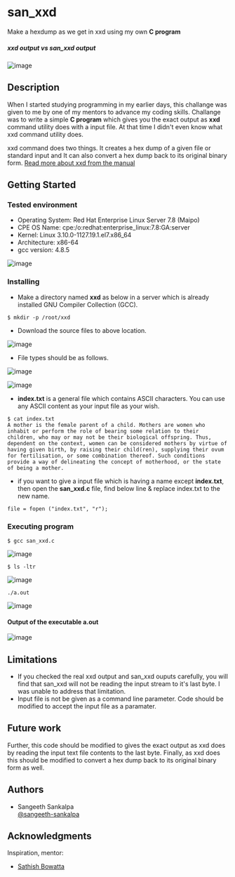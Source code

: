 # san_xxd
Make a hexdump as we get in xxd using my own **C program**

##### xxd output vs san_xxd output

![image](https://user-images.githubusercontent.com/36575796/180617901-4d515a0b-3cf3-4ecf-b365-5fb8693e13c9.png)


## Description

When I started studying programming in my earlier days, this challange was given to me by one of my mentors to advance my coding skills. Challange was to write a simple **C program** which gives you the exact output as **xxd** command utility does with a input file. At that time I didn't even know what xxd command utility does.  

xxd command does two things. It creates a hex dump of a given file or standard input and It can also convert a hex dump back to its original binary form.
[Read more about xxd from the manual](https://linux.die.net/man/1/xxd)

## Getting Started

### Tested environment

* Operating System: Red Hat Enterprise Linux Server 7.8 (Maipo)
* CPE OS Name: cpe:/o:redhat:enterprise_linux:7.8:GA:server
* Kernel: Linux 3.10.0-1127.19.1.el7.x86_64
* Architecture: x86-64 
* gcc version: 4.8.5

![image](https://user-images.githubusercontent.com/36575796/180618641-ae3e2c92-8684-440c-81c4-c978ff9cf9d1.png)

### Installing

* Make a directory named **xxd** as below in a server which is already installed GNU Compiler Collection (GCC).
```
$ mkdir -p /root/xxd
```
* Download the source files to above location.

![image](https://user-images.githubusercontent.com/36575796/180618712-f83e5d11-e3c7-4492-a253-3e88310d8d36.png)

* File types should be as follows.

![image](https://user-images.githubusercontent.com/36575796/180618745-13e7ec79-0f7f-428b-aa94-cc1a3c9fa793.png)

![image](https://user-images.githubusercontent.com/36575796/180618747-7efb9220-d558-4290-aca6-626631d00451.png)


* **index.txt** is a general file which contains ASCII characters. You can use any ASCII content as your input file as your wish.  
```
$ cat index.txt
A mother is the female parent of a child. Mothers are women who inhabit or perform the role of bearing some relation to their children, who may or may not be their biological offspring. Thus, dependent on the context, women can be considered mothers by virtue of having given birth, by raising their child(ren), supplying their ovum for fertilisation, or some combination thereof. Such conditions provide a way of delineating the concept of motherhood, or the state of being a mother.
```

* if you want to give a input file which is having a name except **index.txt**, then open the **san_xxd.c** file, find below line & replace index.txt to the new name. 

```
file = fopen ("index.txt", "r");
```

### Executing program

```
$ gcc san_xxd.c
```
![image](https://user-images.githubusercontent.com/36575796/180618919-a608a418-3807-495e-bacf-87bd5880e5b9.png)

```
$ ls -ltr
```

![image](https://user-images.githubusercontent.com/36575796/180618926-06bd8660-1687-49e7-8bb9-6d50c44c9a98.png)

```
./a.out
```
![image](https://user-images.githubusercontent.com/36575796/180618947-686ea6be-1a6d-4b16-9d67-fbd1f8cf116a.png)

#### Output of the executable a.out 

![image](https://user-images.githubusercontent.com/36575796/180618949-b8e2bd4a-ea5b-4a6d-864f-09f6a2864c10.png)

## Limitations

* If you checked the real xxd output and san_xxd ouputs carefully, you will find that san_xxd will not be reading the input stream to it's last byte. I was unable to address that limitation. 
* Input file is not be given as a command line parameter. Code should be modified to accept the input file as a paramater. 

## Future work

Further, this code should be modified to gives the exact output as xxd does by reading the input text file contents to the last byte. Finally, as xxd does this should be modified to convert a hex dump back to its original binary form as well.

## Authors

* Sangeeth Sankalpa  
[@sangeeth-sankalpa](https://linkedin.com/in/sangeeth-sankalpa)

## Acknowledgments

Inspiration, mentor:
* [Sathish Bowatta](https://github.com/zathizh)
